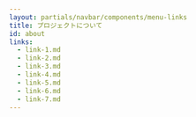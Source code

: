 ```yaml
---
layout: partials/navbar/components/menu-links
title: プロジェクトについて
id: about
links:
  - link-1.md
  - link-2.md
  - link-3.md
  - link-4.md
  - link-5.md
  - link-6.md
  - link-7.md
---
```

